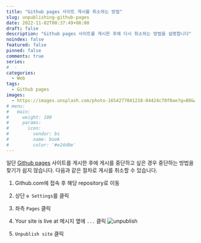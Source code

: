 ```yaml
---
title: "Github pages 사이트 게시를 취소하는 방법"
slug: unpublishing-github-pages
date: 2022-11-02T00:37:49+08:00
draft: false
description: "Github pages 사이트를 게시한 후에 다시 취소하는 방법을 설명합니다"
noindex: false
featured: false
pinned: false
comments: true
series:
#  - 
categories:
  - Web
tags:
  - Github pages
images:
  - https://images.unsplash.com/photo-1654277041218-84424c78f0ae?q=80&w=2924&auto=format&fit=crop&ixlib=rb-4.0.3
# menu:
#   main:
#     weight: 100
#     params:
#       icon:
#         vendor: bs
#         name: book
#         color: '#e24d0e'
---
```


일단 [Github pages](https://docs.github.com/en/pages) 사이트를 게시한 후에 게시를 중단하고 싶은 경우 중단하는 방법을 찾기가 쉽지 않습니다. 다음과 같은 절차로 게시를 취소할 수 있습니다.

1. Github.com에 접속 후 해당 repository로 이동
2. 상단 `⚙️ Settings`를 클릭
3. 좌측 `Pages` 클릭
4. Your site is live at 메시지 옆에 `...` 클릭 
![unpublish](https://docs.github.com/assets/cb-50834/images/help/pages/unpublish-site.png)

5. `Unpublish site` 클릭
   
